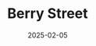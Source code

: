 ---  
layout: startup_page  
title: "Berry Street"  
id: "berrystreet.co"  
permalink: "/berrystreetberrystreet.co02052025/"  
website: "https://www.berrystreet.co/"  
funding_round: ""  
funding_amount: "$50M"  
investors: "Northzone, Sofina, FJ Labs"  
about: "Berry Street is a nutrition counseling platform that provides registered dietitians with tools to manage independent practices. It aims to make nutritional therapy more accessible and convenient for patients, leveraging the often-unutilized insurance coverage for such services. The platform helps dietitians build their own practices and provides patients with more options for accessing nutritional counseling."  
markets: "Healthtech"  
hq: "New York, New York, United States"  
founded_year: "2023"  
linkedin: "https://www.linkedin.com/company/berry-street-health"  
twitter: "https://twitter.com/UseBerryStreet"  
instagram: ""  
facebook: "https://www.facebook.com/Berry-Street-100089171269441"  
crunchbase: "https://www.crunchbase.com/organization/berry-street-afa3"  
pitchbook: "https://pitchbook.com/profiles/company/527771-53"  

date_display: "05-Feb-2025"  
date: "2025-02-05"

# SEO Optimization  
meta_title: "Berry Street -  Funding ($50M)"  
meta_description: "Berry Street, Berry Street is a nutrition counseling platform that provides registered dietitians with tools to manage independent practices. It aims to make nutrit..."  
meta_keywords: "Berry Street, Healthtech,  funding"  
canonical_url: "https://startup.projectstartups.com/berrystreetberrystreet.co02052025/"  
---